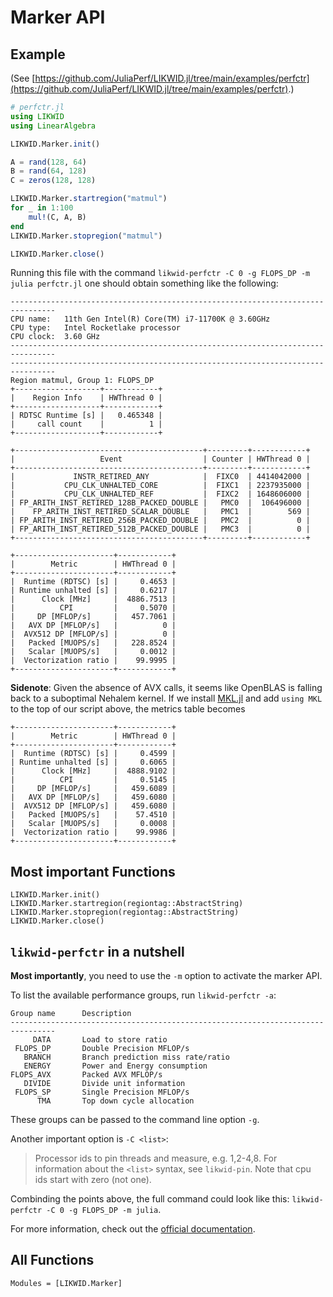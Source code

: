 # Marker API

## Example

(See [https://github.com/JuliaPerf/LIKWID.jl/tree/main/examples/perfctr](https://github.com/JuliaPerf/LIKWID.jl/tree/main/examples/perfctr).)

```julia
# perfctr.jl
using LIKWID
using LinearAlgebra

LIKWID.Marker.init()

A = rand(128, 64)
B = rand(64, 128)
C = zeros(128, 128)

LIKWID.Marker.startregion("matmul")
for _ in 1:100
    mul!(C, A, B)
end
LIKWID.Marker.stopregion("matmul")

LIKWID.Marker.close()
```

Running this file with the command `likwid-perfctr -C 0 -g FLOPS_DP -m julia perfctr.jl` one should obtain something like the following:
```
--------------------------------------------------------------------------------
CPU name:	11th Gen Intel(R) Core(TM) i7-11700K @ 3.60GHz
CPU type:	Intel Rocketlake processor
CPU clock:	3.60 GHz
--------------------------------------------------------------------------------
--------------------------------------------------------------------------------
Region matmul, Group 1: FLOPS_DP
+-------------------+------------+
|    Region Info    | HWThread 0 |
+-------------------+------------+
| RDTSC Runtime [s] |   0.465348 |
|     call count    |          1 |
+-------------------+------------+

+------------------------------------------+---------+------------+
|                   Event                  | Counter | HWThread 0 |
+------------------------------------------+---------+------------+
|             INSTR_RETIRED_ANY            |  FIXC0  | 4414042000 |
|           CPU_CLK_UNHALTED_CORE          |  FIXC1  | 2237935000 |
|           CPU_CLK_UNHALTED_REF           |  FIXC2  | 1648606000 |
| FP_ARITH_INST_RETIRED_128B_PACKED_DOUBLE |   PMC0  |  106496000 |
|    FP_ARITH_INST_RETIRED_SCALAR_DOUBLE   |   PMC1  |        569 |
| FP_ARITH_INST_RETIRED_256B_PACKED_DOUBLE |   PMC2  |          0 |
| FP_ARITH_INST_RETIRED_512B_PACKED_DOUBLE |   PMC3  |          0 |
+------------------------------------------+---------+------------+

+----------------------+------------+
|        Metric        | HWThread 0 |
+----------------------+------------+
|  Runtime (RDTSC) [s] |     0.4653 |
| Runtime unhalted [s] |     0.6217 |
|      Clock [MHz]     |  4886.7513 |
|          CPI         |     0.5070 |
|     DP [MFLOP/s]     |   457.7061 |
|   AVX DP [MFLOP/s]   |          0 |
|  AVX512 DP [MFLOP/s] |          0 |
|   Packed [MUOPS/s]   |   228.8524 |
|   Scalar [MUOPS/s]   |     0.0012 |
|  Vectorization ratio |    99.9995 |
+----------------------+------------+
```

**Sidenote**: Given the absence of AVX calls, it seems like OpenBLAS is falling back to a suboptimal Nehalem kernel. If we install [MKL.jl](https://github.com/JuliaLinearAlgebra/MKL.jl) and add `using MKL` to the top of our script above, the metrics table becomes

```
+----------------------+------------+
|        Metric        | HWThread 0 |
+----------------------+------------+
|  Runtime (RDTSC) [s] |     0.4599 |
| Runtime unhalted [s] |     0.6065 |
|      Clock [MHz]     |  4888.9102 |
|          CPI         |     0.5145 |
|     DP [MFLOP/s]     |   459.6089 |
|   AVX DP [MFLOP/s]   |   459.6080 |
|  AVX512 DP [MFLOP/s] |   459.6080 |
|   Packed [MUOPS/s]   |    57.4510 |
|   Scalar [MUOPS/s]   |     0.0008 |
|  Vectorization ratio |    99.9986 |
+----------------------+------------+
```

## Most important Functions

```@docs
LIKWID.Marker.init()
LIKWID.Marker.startregion(regiontag::AbstractString)
LIKWID.Marker.stopregion(regiontag::AbstractString)
LIKWID.Marker.close()
```

## `likwid-perfctr` in a nutshell

**Most importantly**, you need to use the `-m` option to activate the marker API.

To list the available performance groups, run `likwid-perfctr -a`:
```
Group name      Description
--------------------------------------------------------------------------------
     DATA       Load to store ratio
 FLOPS_DP       Double Precision MFLOP/s
   BRANCH       Branch prediction miss rate/ratio
   ENERGY       Power and Energy consumption
FLOPS_AVX       Packed AVX MFLOP/s
   DIVIDE       Divide unit information
 FLOPS_SP       Single Precision MFLOP/s
      TMA       Top down cycle allocation
```
These groups can be passed to the command line option `-g`.

Another important option is `-C <list>`:
> Processor ids to pin threads and measure, e.g. 1,2-4,8. For information about the `<list>` syntax, see `likwid-pin`.
Note that cpu ids start with zero (not one).

Combinding the points above, the full command could look like this: `likwid-perfctr -C 0 -g FLOPS_DP -m julia`.

For more information, check out the [official documentation](https://github.com/RRZE-HPC/likwid/wiki/likwid-perfctr).

## All Functions

```@autodocs
Modules = [LIKWID.Marker]
```

